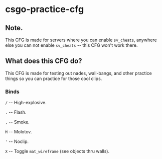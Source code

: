 # csgo-practice-cfg
## Note.
This CFG is made for servers where you can enable `sv_cheats`, anywhere else you can not enable `sv_cheats` -- this CFG won't work there.

## What does this CFG do?
This CFG is made for testing out nades, wall-bangs, and other practice things so you can practice for those cool clips.

### Binds
`/` -- High-explosive.

`.` -- Flash.

`,` -- Smoke.

`M` -- Molotov.

`'` -- Noclip.

`X` -- Toggle `mat_wireframe` (see objects thru walls).